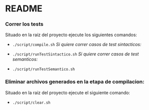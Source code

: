 # README #

### Correr los tests ###
Situado en la raiz del proyecto ejecute los siguientes comandos:
* `./script/compile.sh`
*Si quiere correr casos de test sintacticos:<p>*
* `./script/runTestSintactico.sh`
*Si quiere correr casos de test semanticos:<p>*
* `./script/runTestSemantico.sh`

### Eliminar archivos generados en la etapa de compilacion: ###
Situado en la raiz del proyecto ejecute el siguiente comando:
* `./script/clear.sh`

